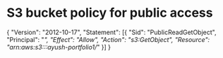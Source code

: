 # S3 bucket policy for public access

{
  "Version": "2012-10-17",
  "Statement": [{
    "Sid": "PublicReadGetObject",
    "Principal": "*",
    "Effect": "Allow",
    "Action": "s3:GetObject",
    "Resource": "arn:aws:s3:::ayush-portfolio1/*"
  }]
}
